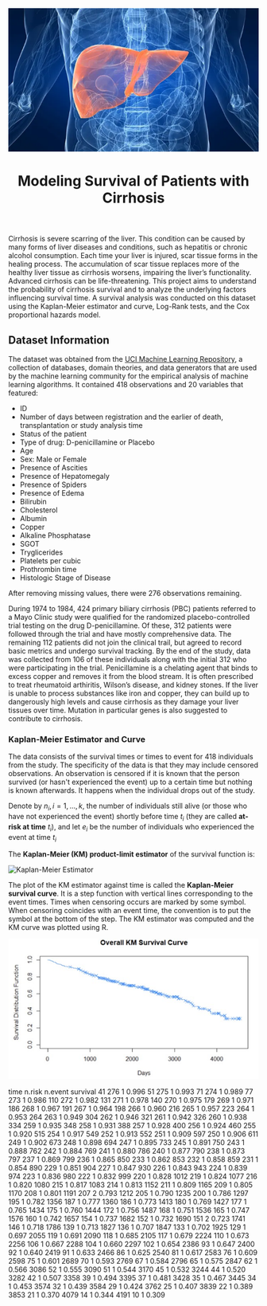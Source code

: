 <img src="liver.jpg">
<!DOCTYPE html>
<html lang="en">

<body>
   <header>
      <h1>Modeling Survival of Patients with Cirrhosis</h1>
   </header>
</body>

<div class="section">
	<p>
Cirrhosis is severe scarring of the liver. This condition can be caused by many forms of liver diseases and conditions, such as hepatitis or chronic alcohol consumption. Each time your liver is injured, scar tissue forms in the healing process. The accumulation of scar tissue replaces more of the healthy liver tissue as cirrhosis worsens, impairing the liver’s functionality. Advanced cirrhosis can be life-threatening. This project aims to understand the probability of cirrhosis survival and to analyze the underlying factors influencing survival time. A survival analysis was conducted on this dataset using the Kaplan-Meier estimator and curve, Log-Rank tests, and the Cox proportional hazards model.
</div>

<div class="section">
	<h2>Dataset Information</h2>
	<p> The dataset was obtained from the <a href="https://archive.ics.uci.edu/dataset/878/cirrhosis+patient+survival+prediction+dataset-1">UCI Machine Learning Repository</a>, a collection of databases, domain theories, and data generators that are used by the machine learning community for the empirical analysis of machine learning algorithms. It contained 418 observations and 20 variables that featured:
</div>
<ul>
	<li>ID</li>
	<li>Number of days between registration and the earlier of death, transplantation or study analysis time</li>
	<li>Status of the patient</li>
	<li>Type of drug: D-penicillamine or Placebo</li>
	<li>Age</li>
	<li>Sex: Male or Female</li>
	<li>Presence of Ascities</li>
	<li>Presence of Hepatomegaly</li>
	<li>Presence of Spiders</li>
	<li>Presence of Edema</li>
	<li>Bilirubin</li>
	<li>Cholesterol</li>
	<li>Albumin</li>
	<li>Copper</li>
	<li>Alkaline Phosphatase</li>
	<li>SGOT</li>
	<li>Tryglicerides</li>
	<li>Platelets per cubic</li>
	<li>Prothrombin time</li>
	<li>Histologic Stage of Disease</li>
</ul>
	<p>
 After removing missing values, there were 276 observations remaining.
<p>
	During 1974 to 1984, 424 primary biliary cirrhosis (PBC) patients referred to a Mayo Clinic study were qualified for the randomized placebo-controlled trial testing on the drug D-penicillamine. Of these, 312 patients were followed through the trial and have mostly comprehensive data. The remaining 112 patients did not join the clinical trail, but agreed to record basic metrics and undergo survival tracking. By the end of the study, data was collected from 106 of these individuals along with the initial 312 who were participating in the trial. Penicillamine is a chelating agent that binds to excess copper and removes it from the blood stream. It is often prescribed to treat rheumatoid arthiritis, Wilson’s disease, and kidney stones. If the liver is unable to process substances like iron and copper, they can build up to dangerously high levels and cause cirrhosis as they damage your liver tissues over time. Mutation in particular genes is also suggested to contribute to cirrhosis.
</p>
	
### Kaplan-Meier Estimator and Curve

The data consists of the survival times or times to event for 418 individuals from the study. The specificity of the data is that they may include censored observations. An observation is censored if it is known that the person survived (or hasn't experienced the event) up to a certain time but nothing is known afterwards. It happens when the individual drops out of the study.

Denote by $n_i, i = 1, ..., k$, the number of individuals still alive (or those who have not experienced the event) shortly before time $t_i$ (they are called **at-risk at time** $t_i$), and let $e_i$ be the number of individuals who experienced the event at time $t_i$

The **Kaplan-Meier (KM) product-limit estimator** of the survival function is:

![Kaplan-Meier Estimator](https://latex.codecogs.com/svg.latex?\hat{S}(t)=\prod_{i:t_i\leq{t}}\left(1-\frac{e_i}{n_i}\right))

The plot of the KM estimator against time is called the **Kaplan-Meier survival curve**. It is a step function with vertical lines corresponding to the event times. Times when censoring occurs are marked by some symbol. When censoring coincides with an event time, the convention is to put the symbol at the bottom of the step. The KM estimator was computed and the KM curve was plotted using R.

<img src="km.jpg">

  time n.risk n.event survival
   41    276       1    0.996
   51    275       1    0.993
   71    274       1    0.989
   77    273       1    0.986
  110    272       1    0.982
  131    271       1    0.978
  140    270       1    0.975
  179    269       1    0.971
  186    268       1    0.967
  191    267       1    0.964
  198    266       1    0.960
  216    265       1    0.957
  223    264       1    0.953
  264    263       1    0.949
  304    262       1    0.946
  321    261       1    0.942
  326    260       1    0.938
  334    259       1    0.935
  348    258       1    0.931
  388    257       1    0.928
  400    256       1    0.924
  460    255       1    0.920
  515    254       1    0.917
  549    252       1    0.913
  552    251       1    0.909
  597    250       1    0.906
  611    249       1    0.902
  673    248       1    0.898
  694    247       1    0.895
  733    245       1    0.891
  750    243       1    0.888
  762    242       1    0.884
  769    241       1    0.880
  786    240       1    0.877
  790    238       1    0.873
  797    237       1    0.869
  799    236       1    0.865
  850    233       1    0.862
  853    232       1    0.858
  859    231       1    0.854
  890    229       1    0.851
  904    227       1    0.847
  930    226       1    0.843
  943    224       1    0.839
  974    223       1    0.836
  980    222       1    0.832
  999    220       1    0.828
 1012    219       1    0.824
 1077    216       1    0.820
 1080    215       1    0.817
 1083    214       1    0.813
 1152    211       1    0.809
 1165    209       1    0.805
 1170    208       1    0.801
 1191    207       2    0.793
 1212    205       1    0.790
 1235    200       1    0.786
 1297    195       1    0.782
 1356    187       1    0.777
 1360    186       1    0.773
 1413    180       1    0.769
 1427    177       1    0.765
 1434    175       1    0.760
 1444    172       1    0.756
 1487    168       1    0.751
 1536    165       1    0.747
 1576    160       1    0.742
 1657    154       1    0.737
 1682    152       1    0.732
 1690    151       2    0.723
 1741    146       1    0.718
 1786    139       1    0.713
 1827    136       1    0.707
 1847    133       1    0.702
 1925    129       1    0.697
 2055    119       1    0.691
 2090    118       1    0.685
 2105    117       1    0.679
 2224    110       1    0.673
 2256    106       1    0.667
 2288    104       1    0.660
 2297    102       1    0.654
 2386     93       1    0.647
 2400     92       1    0.640
 2419     91       1    0.633
 2466     86       1    0.625
 2540     81       1    0.617
 2583     76       1    0.609
 2598     75       1    0.601
 2689     70       1    0.593
 2769     67       1    0.584
 2796     65       1    0.575
 2847     62       1    0.566
 3086     52       1    0.555
 3090     51       1    0.544
 3170     45       1    0.532
 3244     44       1    0.520
 3282     42       1    0.507
 3358     39       1    0.494
 3395     37       1    0.481
 3428     35       1    0.467
 3445     34       1    0.453
 3574     32       1    0.439
 3584     29       1    0.424
 3762     25       1    0.407
 3839     22       1    0.389
 3853     21       1    0.370
 4079     14       1    0.344
 4191     10       1    0.309




